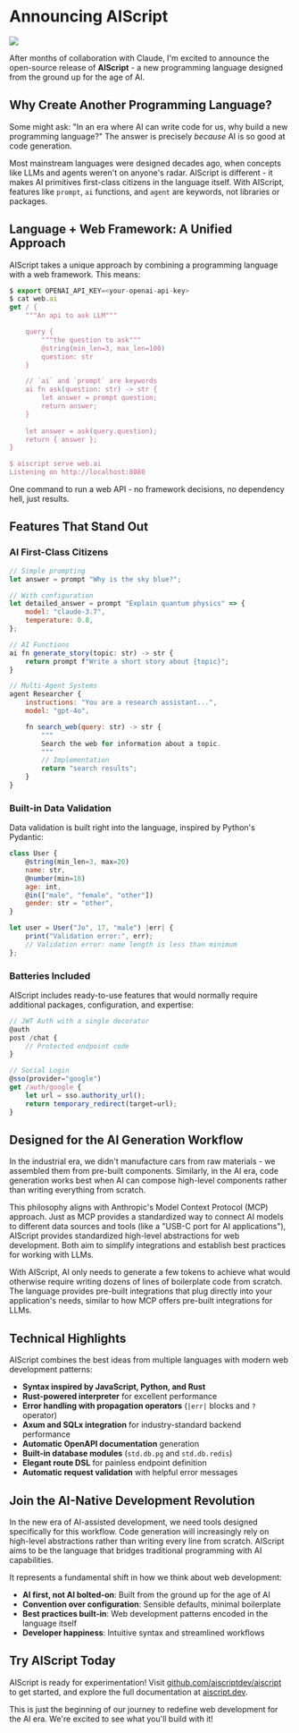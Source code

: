 # Announcing AIScript

![](/aiscript-social-image.png)

After months of collaboration with Claude, I'm excited to announce the open-source release of **AIScript** - a new programming language designed from the ground up for the age of AI.

## Why Create Another Programming Language?

Some might ask: "In an era where AI can write code for us, why build a new programming language?" The answer is precisely *because* AI is so good at code generation.

Most mainstream languages were designed decades ago, when concepts like LLMs and agents weren't on anyone's radar. AIScript is different - it makes AI primitives first-class citizens in the language itself. With AIScript, features like `prompt`, `ai` functions, and `agent` are keywords, not libraries or packages.

## Language + Web Framework: A Unified Approach

AIScript takes a unique approach by combining a programming language with a web framework. This means:

```javascript
$ export OPENAI_API_KEY=<your-openai-api-key>
$ cat web.ai
get / {
    """An api to ask LLM"""

    query {
        """the question to ask"""
        @string(min_len=3, max_len=100)
        question: str
    }

    // `ai` and `prompt` are keywords
    ai fn ask(question: str) -> str {
        let answer = prompt question;
        return answer;
    }
    
    let answer = ask(query.question);
    return { answer };
}

$ aiscript serve web.ai
Listening on http://localhost:8080
```

One command to run a web API - no framework decisions, no dependency hell, just results.

## Features That Stand Out

### AI First-Class Citizens

```javascript
// Simple prompting
let answer = prompt "Why is the sky blue?";

// With configuration
let detailed_answer = prompt "Explain quantum physics" => {
    model: "claude-3.7",
    temperature: 0.8,
};

// AI Functions
ai fn generate_story(topic: str) -> str {
    return prompt f"Write a short story about {topic}";
}

// Multi-Agent Systems
agent Researcher {
    instructions: "You are a research assistant...",
    model: "gpt-4o",

    fn search_web(query: str) -> str {
        """
        Search the web for information about a topic.
        """
        // Implementation
        return "search results";
    }
}
```

### Built-in Data Validation

Data validation is built right into the language, inspired by Python's Pydantic:

```javascript
class User {
    @string(min_len=3, max=20)
    name: str,
    @number(min=18)
    age: int,
    @in(["male", "female", "other"])
    gender: str = "other",
}

let user = User("Jo", 17, "male") |err| {
    print("Validation error:", err);
    // Validation error: name length is less than minimum
};
```

### Batteries Included

AIScript includes ready-to-use features that would normally require additional packages, configuration, and expertise:

```javascript
// JWT Auth with a single decorator
@auth
post /chat {
    // Protected endpoint code
}

// Social Login
@sso(provider="google")
get /auth/google {
    let url = sso.authority_url();
    return temporary_redirect(target=url);
}
```

## Designed for the AI Generation Workflow

In the industrial era, we didn't manufacture cars from raw materials - we assembled them from pre-built components. Similarly, in the AI era, code generation works best when AI can compose high-level components rather than writing everything from scratch.

This philosophy aligns with Anthropic's Model Context Protocol (MCP) approach. Just as MCP provides a standardized way to connect AI models to different data sources and tools (like a "USB-C port for AI applications"), AIScript provides standardized high-level abstractions for web development. Both aim to simplify integrations and establish best practices for working with LLMs.

With AIScript, AI only needs to generate a few tokens to achieve what would otherwise require writing dozens of lines of boilerplate code from scratch. The language provides pre-built integrations that plug directly into your application's needs, similar to how MCP offers pre-built integrations for LLMs.

## Technical Highlights

AIScript combines the best ideas from multiple languages with modern web development patterns:

- **Syntax inspired by JavaScript, Python, and Rust**
- **Rust-powered interpreter** for excellent performance
- **Error handling with propagation operators** (`|err|` blocks and `?` operator)
- **Axum and SQLx integration** for industry-standard backend performance
- **Automatic OpenAPI documentation** generation
- **Built-in database modules** (`std.db.pg` and `std.db.redis`)
- **Elegant route DSL** for painless endpoint definition
- **Automatic request validation** with helpful error messages

## Join the AI-Native Development Revolution

In the new era of AI-assisted development, we need tools designed specifically for this workflow. Code generation will increasingly rely on high-level abstractions rather than writing every line from scratch. AIScript aims to be the language that bridges traditional programming with AI capabilities.

It represents a fundamental shift in how we think about web development:

- **AI first, not AI bolted-on**: Built from the ground up for the age of AI
- **Convention over configuration**: Sensible defaults, minimal boilerplate
- **Best practices built-in**: Web development patterns encoded in the language itself
- **Developer happiness**: Intuitive syntax and streamlined workflows

## Try AIScript Today

AIScript is ready for experimentation! Visit [github.com/aiscriptdev/aiscript](https://github.com/aiscriptdev/aiscript) to get started, and explore the full documentation at [aiscript.dev](https://aiscript.dev).

This is just the beginning of our journey to redefine web development for the AI era. We're excited to see what you'll build with it!